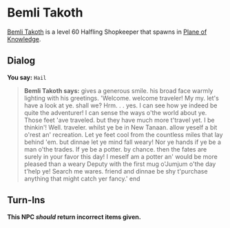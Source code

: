 # Bemli Takoth



[Bemli Takoth](/npc/202085) is a level 60 Halfling Shopkeeper that spawns in [Plane of Knowledge](/zone/202).



## Dialog

**You say:** `Hail`



>**Bemli Takoth says:** gives a generous smile. his broad face warmly lighting with his greetings. 'Welcome. welcome traveler! My my. let's have a look at ye. shall we? Hrm. . . yes. I can see how ye indeed be quite the adventurer! I can sense the ways o'the world about ye. Those feet 'ave traveled. but they have much more t'travel yet. I be thinkin'! Well. traveler. whilst ye be in New Tanaan. allow yeself a bit o'rest an' recreation. Let ye feet cool from the countless miles that lay behind 'em. but dinnae let ye mind fall weary! Nor ye hands if ye be a man o'the trades. If ye be a potter. by chance. then the fates are surely in your favor this day! I meself am a potter an' would be more pleased than a weary Deputy with the first mug o'Jumjum o'the day t'help ye! Search me wares. friend and dinnae be shy t'purchase anything that might catch yer fancy.'
end



## Turn-Ins



**This NPC *should* return incorrect items given.**





